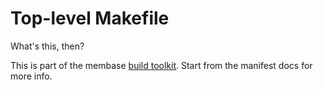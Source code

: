 # Top-level Makefile

What's this, then?

This is part of the membase [build toolkit][build].  Start from the
manifest docs for more info.

[build]: https://github.com/membase/manifest
